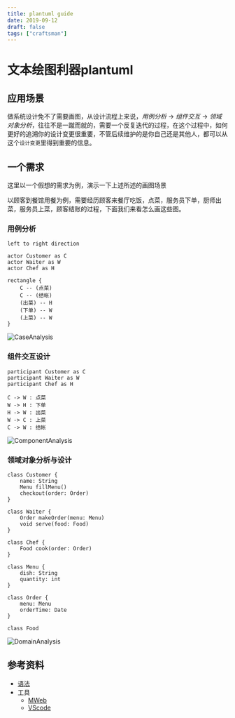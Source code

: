 ```yaml
---
title: plantuml guide
date: 2019-09-12
draft: false
tags: ["craftsman"]
---
```


# 文本绘图利器plantuml

## 应用场景

做系统设计免不了需要画图，从设计流程上来说，*用例分析* -> *组件交互* -> *领域对象分析*，往往不是一蹴而就的，需要一个反复迭代的过程，在这个过程中，如何更好的追溯你的设计变更很重要，不管后续维护的是你自己还是其他人，都可以从这个`设计变更`里得到重要的信息。

## 一个需求

这里以一个假想的需求为例，演示一下上述所述的画图场景

以顾客到餐馆用餐为例，需要经历顾客来餐厅吃饭，点菜，服务员下单，厨师出菜，服务员上菜，顾客结账的过程，下面我们来看怎么画这些图。


### 用例分析

```
left to right direction

actor Customer as C
actor Waiter as W
actor Chef as H

rectangle {
    C -- (点菜)
    C -- (结帐)
    (出菜) -- H
    (下单) -- W
    (上菜) -- W
}
```

![CaseAnalysis](https://www.plantuml.com/plantuml/svg/oqbDAr4eoLSeoapFA558oInAJIx9pC_ZuafCBialKd0kBIx9pqqjKaWiLd26YeKdPfP0HC9XgZ9Iqq1y3oukaFx4lFISL8LgBWKWS5RGrLNGUDwqyqN_74raaTsJd-wO017HUDg-2oGDal20Y3pPqVsqTofO91mcqWLJ4yvLomK0)


### 组件交互设计

```
participant Customer as C
participant Waiter as W
participant Chef as H

C -> W : 点菜
W -> H : 下单
H -> W : 出菜
W -> C : 上菜
C -> W : 结帐
```

![ComponentAnalysis](https://www.plantuml.com/plantuml/svg/AqWiAibCpYn8p2jHS2ujBidFJIrII2nMSEOgG989JymiWOY7euWxPwIcWKGzkBYS5NJj5C8Lh1IUD-ryqJ-7Anp4zm3od-peVjexbSi39l-qVHTStXaitmNY8_JldlnqnmGk0000)

### 领域对象分析与设计

```
class Customer {
    name: String
    Menu fillMenu()
    checkout(order: Order)
}

class Waiter {
    Order makeOrder(menu: Menu)
    void serve(food: Food)
}

class Chef {
    Food cook(order: Order)
}

class Menu {
    dish: String
    quantity: int
}

class Order {
    menu: Menu
    orderTime: Date
}

class Food
```

![DomainAnalysis](https://www.plantuml.com/plantuml/svg/TP313i8W38RlF4MFx1MupdWp7ZJnJA1pP0CYb2N6-EwEOfmUv02bxV_r1pFhdA4lcQB710y1wmhQeu8J9HUkd3XWA32uUQw1x3XdHZHJB2HZifWK7ElHYQSGXfaNxUX3v29uFI57qgySnTW6MwApa34jA8SOhOBzkd_1-X67DwfMmCGu_HlCPbklTNdyUSYjw42ExWfSe4tIx3NDPeslFEJiweViDE6cgJx42m00)


## 参考资料

- [语法](http://plantuml.com/zh/)
- 工具
    - [MWeb](https://zh.mweb.im)
    - [VScode](https://marketplace.visualstudio.com/items?itemName=jebbs.plantuml)